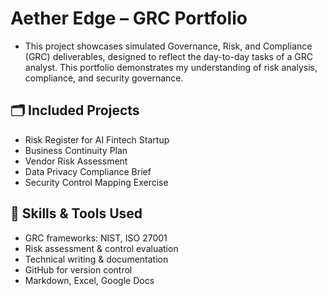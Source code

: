 # Aether Edge – GRC Portfolio
- This project showcases simulated Governance, Risk, and Compliance (GRC) deliverables, designed to reflect the day-to-day tasks of a GRC analyst. This portfolio demonstrates my understanding of risk analysis, compliance, and security governance.
## 🗂️ Included Projects
- Risk Register for AI Fintech Startup
- Business Continuity Plan
- Vendor Risk Assessment
- Data Privacy Compliance Brief
- Security Control Mapping Exercise
## 🧠 Skills & Tools Used
- GRC frameworks: NIST, ISO 27001
- Risk assessment & control evaluation
- Technical writing & documentation
- GitHub for version control
- Markdown, Excel, Google Docs
